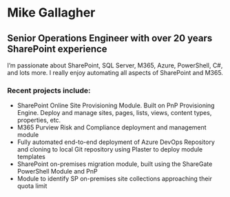 # Mike Gallagher
## Senior Operations Engineer with over 20 years SharePoint experience

I’m passionate about SharePoint, SQL Server, M365, Azure, PowerShell, C#, and lots more. I really enjoy automating all aspects of SharePoint and M365.

### Recent projects include:

- SharePoint Online Site Provisioning Module. Built on PnP Provisioning Engine. Deploy and manage sites, pages, lists, views, content types, properties, etc. 
- M365 Purview Risk and Compliance deployment and management module
- Fully automated end-to-end deployment of Azure DevOps Repository and cloning to local Git repository using Plaster to deploy module templates
- SharePoint on-premises migration module, built using the ShareGate PowerShell Module and PnP
- Module to identify SP on-premises site collections approaching their quota limit
